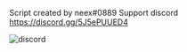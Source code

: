 Script created by neex#0889
Support discord https://discord.gg/5J5ePUUED4

![discord](https://user-images.githubusercontent.com/68808156/127012267-2d252b13-372b-4bee-9eb5-241c607d7122.png)
